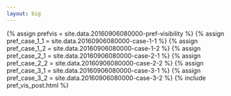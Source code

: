 ```yaml
---
layout: big
---
```

{% assign prefvis = site.data.20160906080000-pref-visibility %}
{% assign pref_case_1_1 = site.data.20160906080000-case-1-1 %}
{% assign pref_case_1_2 = site.data.20160906080000-case-1-2 %}
{% assign pref_case_2_1 = site.data.20160906080000-case-2-1 %}
{% assign pref_case_2_2 = site.data.20160906080000-case-2-2 %}
{% assign pref_case_3_1 = site.data.20160906080000-case-3-1 %}
{% assign pref_case_3_2 = site.data.20160906080000-case-3-2 %}
{% include pref_vis_post.html %}
